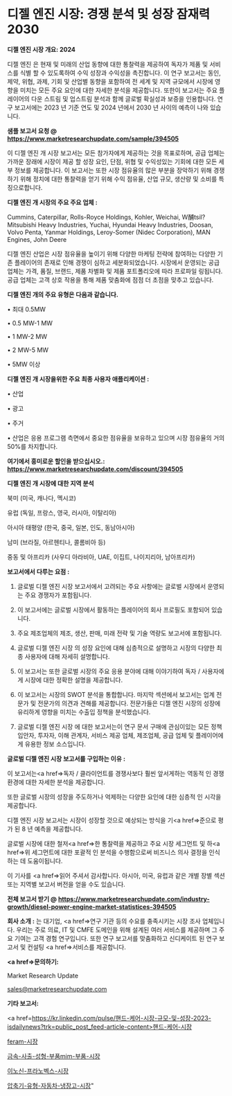 # 디젤 엔진 시장: 경쟁 분석 및 성장 잠재력 2030

<strong>디젤 엔진 시장 개요: 2024</strong>

디젤 엔진 은 현재 및 미래의 산업 동향에 대한 통찰력을 제공하여 독자가 제품 및 서비스를 식별 할 수 있도록하여 수익 성장과 수익성을 촉진합니다. 이 연구 보고서는 동인, 제약, 위협, 과제, 기회 및 산업별 동향을 포함하여 전 세계 및 지역 규모에서 시장에 영향을 미치는 모든 주요 요인에 대한 자세한 분석을 제공합니다. 또한이 보고서는 주요 플레이어의 다운 스트림 및 업스트림 분석과 함께 글로벌 확실성과 보증을 인용합니다. 연구 보고서에는 2023 년 기준 연도 및 2024 년에서 2030 년 사이의 예측이 나와 있습니다.



<strong>샘플 보고서 요청 @ <a href=https://www.marketresearchupdate.com/sample/394505>https://www.marketresearchupdate.com/sample/394505</a></strong>

이 디젤 엔진 개 시장 보고서는 모든 참가자에게 제공하는 것을 목표로하며, 공급 업체는 가까운 장래에 시장이 제공 할 성장 요인, 단점, 위협 및 수익성있는 기회에 대한 모든 세부 정보를 제공합니다. 이 보고서는 또한 시장 점유율의 많은 부분을 장악하기 위해 경쟁하기 위해 정치에 대한 통찰력을 얻기 위해 수익 점유율, 산업 규모, 생산량 및 소비를 특징으로합니다.



<strong>디젤 엔진 개 시장의 주요 주요 업체 :</strong>

Cummins, Caterpillar, Rolls-Royce Holdings, Kohler, Weichai, W酺tsil? Mitsubishi Heavy Industries, Yuchai, Hyundai Heavy Industries, Doosan, Volvo Penta, Yanmar Holdings, Leroy-Somer (Nidec Corporation), MAN Engines, John Deere

디젤 엔진 산업은 시장 점유율을 높이기 위해 다양한 마케팅 전략에 참여하는 다양한 기존 플레이어의 존재로 인해 경쟁이 심하고 세분화되었습니다. 시장에서 운영되는 공급 업체는 가격, 품질, 브랜드, 제품 차별화 및 제품 포트폴리오에 따라 프로파일 링됩니다. 공급 업체는 고객 상호 작용을 통해 제품 맞춤화에 점점 더 초점을 맞추고 있습니다.



<strong>디젤 엔진 개의 주요 유형은 다음과 같습니다.</strong>

• 최대 0.5MW

• 0.5 MW-1 MW

• 1 MW-2 MW

• 2 MW-5 MW

• 5MW 이상



<strong>디젤 엔진 개 시장을위한 주요 최종 사용자 애플리케이션 :</strong>

• 산업

• 광고

• 주거

• 산업은 응용 프로그램 측면에서 중요한 점유율을 보유하고 있으며 시장 점유율의 거의 50%를 차지합니다.



<strong>여기에서 흥미로운 할인을 받으십시오.: <a href=https://www.marketresearchupdate.com/discount/394505>https://www.marketresearchupdate.com/discount/394505</a></strong>



<strong>디젤 엔진 개 시장에 대한 지역 분석</strong>

북미 (미국, 캐나다, 멕시코)

유럽 (독일, 프랑스, 영국, 러시아, 이탈리아)

아시아 태평양 (한국, 중국, 일본, 인도, 동남아시아)

남미 (브라질, 아르헨티나, 콜롬비아 등)

중동 및 아프리카 (사우디 아라비아, UAE, 이집트, 나이지리아, 남아프리카)



<strong>보고서에서 다루는 요점 :</strong>

1. 글로벌 디젤 엔진 시장 보고서에서 고려되는 주요 사항에는 글로벌 시장에서 운영되는 주요 경쟁자가 포함됩니다.

2. 이 보고서에는 글로벌 시장에서 활동하는 플레이어의 회사 프로필도 포함되어 있습니다.

3. 주요 제조업체의 제조, 생산, 판매, 미래 전략 및 기술 역량도 보고서에 포함됩니다.

4. 글로벌 디젤 엔진 시장 의 성장 요인에 대해 심층적으로 설명하고 시장의 다양한 최종 사용자에 대해 자세히 설명합니다.

5. 이 보고서는 또한 글로벌 시장의 주요 응용 분야에 대해 이야기하여 독자 / 사용자에게 시장에 대한 정확한 설명을 제공합니다.

6. 이 보고서는 시장의 SWOT 분석을 통합합니다. 마지막 섹션에서 보고서는 업계 전문가 및 전문가의 의견과 견해를 제공합니다. 전문가들은 디젤 엔진 시장의 성장에 유리하게 영향을 미치는 수출입 정책을 분석했습니다.

7. 글로벌 디젤 엔진 시장 에 대한 보고서는이 연구 문서 구매에 관심이있는 모든 정책 입안자, 투자자, 이해 관계자, 서비스 제공 업체, 제조업체, 공급 업체 및 플레이어에게 유용한 정보 소스입니다.



<strong>글로벌 디젤 엔진 시장 보고서를 구입하는 이유 :</strong>

이 보고서는<a href=>독자 / 클</a>라이언트를 경쟁사보다 훨씬 앞서게하는 역동적 인 경쟁 환경에 대한 자세한 분석을 제공합니다.

또한 글로벌 시장의 성장을 주도하거나 억제하는 다양한 요인에 대한 심층적 인 시각을 제공합니다.

디젤 엔진 시장 보고서는 시장이 성장할 것으로 예상되는 방식을 기<a href=>준으로</a> 평가 된 8 년 예측을 제공합니다.

글로벌 시장에 대한 철저<a href=>한 통찰력</a>을 제공하고 주요 시장 세그먼트 및 하<a href=>위 세그</a>먼트에 대한 포괄적 인 분석을 수행함으로써 비즈니스 의사 결정을 인식하는 데 도움이됩니다.

이 기사를 <a href=>읽어 주</a>셔서 감사합니다. 아시아, 미국, 유럽과 같은 개별 장별 섹션 또는 지역별 보고서 버전을 얻을 수도 있습니다.



<strong>전체 보고서 받기 @ <a href=https://www.marketresearchupdate.com/industry-growth/diesel-power-engine-market-statistices-394505>https://www.marketresearchupdate.com/industry-growth/diesel-power-engine-market-statistices-394505</a></strong>



<strong>회사 소개 :</strong>
는 대기업, <a href=>연구 기</a>관 등의 수요를 충족시키는 시장 조사 업체입니다. 우리는 주로 의료, IT 및 CMFE 도메인을 위해 설계된 여러 서비스를 제공하며 그 주요 기여는 고객 경험 연구입니다. 또한 연구 보고서를 맞춤화하고 신디케이트 된 연구 보고서 및 컨설팅 <a href=>서비</a>스를 제공합니다.



<strong><a href=>문의하기:</a></strong>

Market Research Update

sales@marketresearchupdate.com



<strong>기타 보고서:</strong>

<a href=https://kr.linkedin.com/pulse/핸드-케어-시장-규모-및-성장-2023-isdailynews?trk=public_post_feed-article-content>핸드-케어-시장</a>

<a href=https://www.linkedin.com/pulse/feram-시장-동향-및-성장-전망-isdailynews/>feram-시장</a>

<a href=https://www.linkedin.com/pulse/금속-사출-성형-부품mim-부품-시장-세분화-연구-및-목표-고객2029년-isdailynews-foisf/>금속-사출-성형-부품mim-부품-시장</a>

<a href=https://www.linkedin.com/pulse/이노신-프라노벡스-시장-규모-및-성장-2023-analytics-alchemy-360-analysis-1kmtf/>이노신-프라노벡스-시장</a>

<a href=https://www.linkedin.com/pulse/압축기-유형-자동차-냉장고-시장-세분화-연구-및-목표-고객2030년-bzizf/>압축기-유형-자동차-냉장고-시장</a>"
